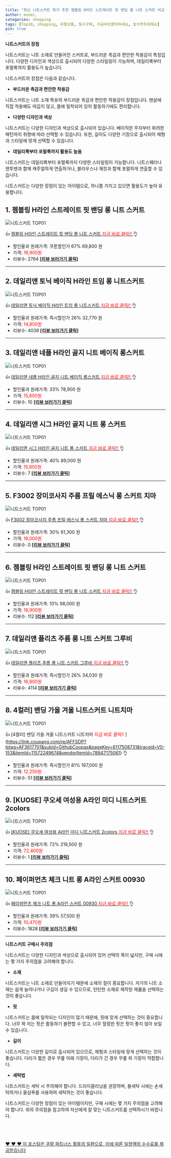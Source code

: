 ```yaml
---
title: "최신 니트스커트 특가 추천 젬블링 H라인 스트레이트 핏 밴딩 롱 니트 스커트 비교 장점"
author: eunmi.
categories: shopping
tags: [Top10, shopping, 유행상품, 필수구매, 지금바로클릭하세요, 놓치면후회해요]
pin: true
---
```

**니트스커트의 장점**

니트스커트는 니트 소재로 만들어진 스커트로, 부드러운 촉감과 편안한 착용감이 특징입니다. 다양한 디자인과 색상으로 출시되어 다양한 스타일링이 가능하며, 데일리룩부터 포멀룩까지 활용도가 높습니다.

니트스커트의 장점은 다음과 같습니다.

* **부드러운 촉감과 편안한 착용감**

니트스커트는 니트 소재 특유의 부드러운 촉감과 편안한 착용감이 장점입니다. 맨살에 직접 착용해도 따갑지 않고, 몸에 밀착되어 있어 활동하기에도 편리합니다.

* **다양한 디자인과 색상**

니트스커트는 다양한 디자인과 색상으로 출시되어 있습니다. 베이직한 무지부터 화려한 패턴까지 취향에 따라 선택할 수 있습니다. 또한, 길이도 다양한 기장으로 출시되어 체형과 스타일에 맞게 선택할 수 있습니다.

* **데일리룩부터 포멀룩까지 활용도 높음**

니트스커트는 데일리룩부터 포멀룩까지 다양한 스타일링이 가능합니다. 니트스웨터나 맨투맨과 함께 캐주얼하게 연출하거나, 블라우스나 재킷과 함께 포멀하게 연출할 수 있습니다.

니트스커트는 다양한 장점이 있는 아이템으로, 하나쯤 가지고 있으면 활용도가 높아 유용합니다.

   

## 1. 젬블링 H라인 스트레이트 핏 밴딩 롱 니트 스커트

![니트스커트 TOP01](https://thumbnail6.coupangcdn.com/thumbnails/remote/230x230ex/image/retail/images/1054252779180677-950aaab0-0671-418a-8e24-37f0ae8c8448.jpg)


👍 [젬블링 H라인 스트레이트 핏 밴딩 롱 니트 스커트 <font color=red> 지금 바로 클릭!! </font> ](https://link.coupang.com/re/AFFSDP?lptag=AF3617701&subid=GithubCoopas&pageKey=7581175895&traceid=V0-153&itemId=20012965194&vendorItemId=87109823863) 👌 


- 할인율과 원래가격: 쿠폰할인가 67%  69,800   원
- 가격: <span style='color:red'>18,900원</span>
- 리뷰수: 2764  [**[리뷰 보러가기 클릭]**](https://link.coupang.com/re/AFFSDP?lptag=AF3617701&subid=GithubCoopas&pageKey=7581175895&traceid=V0-153&itemId=20012965194&vendorItemId=87109823863)

---


   

## 2. 데일리앤 토닉 베이직 H라인 트임 롱 니트스커트

![니트스커트 TOP01](https://thumbnail6.coupangcdn.com/thumbnails/remote/230x230ex/image/vendor_inventory/6673/2834d4dafe94b0a9130833e71ff8107afd2699ae47cabaad5f99b1b17969.jpg)


👍 [데일리앤 토닉 베이직 H라인 트임 롱 니트스커트 <font color=red> 지금 바로 클릭!! </font> ](https://link.coupang.com/re/AFFSDP?lptag=AF3617701&subid=GithubCoopas&pageKey=6109074930&traceid=V0-153&itemId=11501921608&vendorItemId=78777128606) 👌 


- 할인율과 원래가격: 즉시할인가 26%  32,770   원
- 가격: <span style='color:red'>14,800원</span>
- 리뷰수: 4038  [**[리뷰 보러가기 클릭]**](https://link.coupang.com/re/AFFSDP?lptag=AF3617701&subid=GithubCoopas&pageKey=6109074930&traceid=V0-153&itemId=11501921608&vendorItemId=78777128606)

---


   

## 3. 데일리앤 네플 H라인 골지 니트 베이직 롱스커트

![니트스커트 TOP01](https://thumbnail7.coupangcdn.com/thumbnails/remote/230x230ex/image/vendor_inventory/5e20/6637198c3bd6e9ecabec859bcb1b5253ddee2b233856d3de6d1b1950d45d.jpg)


👍 [데일리앤 네플 H라인 골지 니트 베이직 롱스커트 <font color=red> 지금 바로 클릭!! </font> ](https://link.coupang.com/re/AFFSDP?lptag=AF3617701&subid=GithubCoopas&pageKey=4624967357&traceid=V0-153&itemId=5736961646&vendorItemId=73035658558) 👌 


- 할인율과 원래가격: 33%  78,900   원
- 가격: <span style='color:red'>15,800원</span>
- 리뷰수: 10  [**[리뷰 보러가기 클릭]**](https://link.coupang.com/re/AFFSDP?lptag=AF3617701&subid=GithubCoopas&pageKey=4624967357&traceid=V0-153&itemId=5736961646&vendorItemId=73035658558)

---


   

## 4. 데일리앤 시그 H라인 골지 니트 롱 스커트

![니트스커트 TOP01](https://thumbnail10.coupangcdn.com/thumbnails/remote/230x230ex/image/vendor_inventory/8de0/7b0d5452587ebc2502be1893906982246234e59f52e8558e0f3655b6c8b2.jpg)


👍 [데일리앤 시그 H라인 골지 니트 롱 스커트 <font color=red> 지금 바로 클릭!! </font> ](https://link.coupang.com/re/AFFSDP?lptag=AF3617701&subid=GithubCoopas&pageKey=6889871152&traceid=V0-153&itemId=16538023552&vendorItemId=83724775434) 👌 


- 할인율과 원래가격: 40%  89,000   원
- 가격: <span style='color:red'>15,800원</span>
- 리뷰수: 7  [**[리뷰 보러가기 클릭]**](https://link.coupang.com/re/AFFSDP?lptag=AF3617701&subid=GithubCoopas&pageKey=6889871152&traceid=V0-153&itemId=16538023552&vendorItemId=83724775434)

---


   

## 5. F3002 장미코사지 주름 프릴 에스닉 롱 스커트 치마

![니트스커트 TOP01](https://thumbnail6.coupangcdn.com/thumbnails/remote/230x230ex/image/vendor_inventory/1e81/17c3e050760e025a36be935e0c92292fd20563d024c7a7cb8673e0768bee.png)


👍 [F3002 장미코사지 주름 프릴 에스닉 롱 스커트 치마 <font color=red> 지금 바로 클릭!! </font> ](https://link.coupang.com/re/AFFSDP?lptag=AF3617701&subid=GithubCoopas&pageKey=7654357515&traceid=V0-153&itemId=20375233541&vendorItemId=87564583404) 👌 


- 할인율과 원래가격: 30%  61,300   원
- 가격: <span style='color:red'>16,000원</span>
- 리뷰수: 0  [**[리뷰 보러가기 클릭]**](https://link.coupang.com/re/AFFSDP?lptag=AF3617701&subid=GithubCoopas&pageKey=7654357515&traceid=V0-153&itemId=20375233541&vendorItemId=87564583404)

---


   

## 6. 젬블링 H라인 스트레이트 핏 밴딩 롱 니트 스커트

![니트스커트 TOP01](https://thumbnail10.coupangcdn.com/thumbnails/remote/230x230ex/image/retail/images/2443342373315431-18dbea19-a78d-4897-bdcf-a7d3d26bc9be.jpg)


👍 [젬블링 H라인 스트레이트 핏 밴딩 롱 니트 스커트 <font color=red> 지금 바로 클릭!! </font> ](https://link.coupang.com/re/AFFSDP?lptag=AF3617701&subid=GithubCoopas&pageKey=7581175895&traceid=V0-153&itemId=20012965192&vendorItemId=87109823848) 👌 


- 할인율과 원래가격: 10%  98,000   원
- 가격: <span style='color:red'>18,900원</span>
- 리뷰수: 112  [**[리뷰 보러가기 클릭]**](https://link.coupang.com/re/AFFSDP?lptag=AF3617701&subid=GithubCoopas&pageKey=7581175895&traceid=V0-153&itemId=20012965192&vendorItemId=87109823848)

---


   

## 7. 데일리앤 플리츠 주름 롱 니트 스커트 그루비

![니트스커트 TOP01](https://thumbnail7.coupangcdn.com/thumbnails/remote/230x230ex/image/vendor_inventory/e3f0/bae3a692fece64d228def75b4367124d962480bb466e041ad64e1bbeea35.jpg)


👍 [데일리앤 플리츠 주름 롱 니트 스커트 그루비 <font color=red> 지금 바로 클릭!! </font> ](https://link.coupang.com/re/AFFSDP?lptag=AF3617701&subid=GithubCoopas&pageKey=6232734758&traceid=V0-153&itemId=12535072775&vendorItemId=79803498566) 👌 


- 할인율과 원래가격: 즉시할인가 26%  34,030   원
- 가격: <span style='color:red'>16,800원</span>
- 리뷰수: 4114  [**[리뷰 보러가기 클릭]**](https://link.coupang.com/re/AFFSDP?lptag=AF3617701&subid=GithubCoopas&pageKey=6232734758&traceid=V0-153&itemId=12535072775&vendorItemId=79803498566)

---


   

## 8. 4컬러] 밴딩 가을 겨울 니트스커트 니트치마

![니트스커트 TOP01](https://thumbnail6.coupangcdn.com/thumbnails/remote/230x230ex/image/vendor_inventory/e549/281524ae8cf0476c12ad2867afac64fe9cd4b88dd7dfad1babcba24b2361.jpg)


👍 [4컬러] 밴딩 가을 겨울 니트스커트 니트치마 <font color=red> 지금 바로 클릭!! </font> ](https://link.coupang.com/re/AFFSDP?lptag=AF3617701&subid=GithubCoopas&pageKey=6117508731&traceid=V0-153&itemId=11572249674&vendorItemId=78847175061) 👌 


- 할인율과 원래가격: 즉시할인가 81%  167,000   원
- 가격: <span style='color:red'>12,250원</span>
- 리뷰수: 51  [**[리뷰 보러가기 클릭]**](https://link.coupang.com/re/AFFSDP?lptag=AF3617701&subid=GithubCoopas&pageKey=6117508731&traceid=V0-153&itemId=11572249674&vendorItemId=78847175061)

---


   

## 9. [KUOSE] 쿠오세 여성용 A라인 미디 니트스커트 2colors

![니트스커트 TOP01](https://thumbnail6.coupangcdn.com/thumbnails/remote/230x230ex/image/vendor_inventory/099c/80275a010354dc7cf2e50c9ad532346c94c9b288d73ac8b5fd57de2a9ba5.jpg)


👍 [[KUOSE] 쿠오세 여성용 A라인 미디 니트스커트 2colors <font color=red> 지금 바로 클릭!! </font> ](https://link.coupang.com/re/AFFSDP?lptag=AF3617701&subid=GithubCoopas&pageKey=7647874280&traceid=V0-153&itemId=20340984984&vendorItemId=87425795117) 👌 


- 할인율과 원래가격: 72%  219,500   원
- 가격: <span style='color:red'>72,400원</span>
- 리뷰수: 1  [**[리뷰 보러가기 클릭]**](https://link.coupang.com/re/AFFSDP?lptag=AF3617701&subid=GithubCoopas&pageKey=7647874280&traceid=V0-153&itemId=20340984984&vendorItemId=87425795117)

---


   

## 10. 페이퍼먼츠 체크 니트 롱 A라인 스커트 00930

![니트스커트 TOP01](https://thumbnail7.coupangcdn.com/thumbnails/remote/230x230ex/image/retail/images/2021/12/01/11/0/f44eb2fd-3b18-48f6-82c9-bfd7920680e9.jpg)


👍 [페이퍼먼츠 체크 니트 롱 A라인 스커트 00930 <font color=red> 지금 바로 클릭!! </font> ](https://link.coupang.com/re/AFFSDP?lptag=AF3617701&subid=GithubCoopas&pageKey=6212827737&traceid=V0-153&itemId=12393117834&vendorItemId=79662748896) 👌 


- 할인율과 원래가격: 39%  57,500   원
- 가격: <span style='color:red'>10,470원</span>
- 리뷰수: 1828  [**[리뷰 보러가기 클릭]**](https://link.coupang.com/re/AFFSDP?lptag=AF3617701&subid=GithubCoopas&pageKey=6212827737&traceid=V0-153&itemId=12393117834&vendorItemId=79662748896)

---
**니트스커트 구매시 주의점**

니트스커트는 다양한 디자인과 색상으로 출시되어 있어 선택의 폭이 넓지만, 구매 시에는 몇 가지 주의점을 고려해야 합니다.

* **소재**

니트스커트는 니트 소재로 만들어지기 때문에 소재의 질이 중요합니다. 저가의 니트 소재는 쉽게 늘어나거나 구김이 생길 수 있으므로, 탄탄한 소재로 제작된 제품을 선택하는 것이 좋습니다.

* **핏**

니트스커트는 몸에 밀착되는 디자인이 많기 때문에, 핏에 맞게 선택하는 것이 중요합니다. 너무 꽉 끼는 핏은 활동하기 불편할 수 있고, 너무 헐렁한 핏은 핏이 좋지 않아 보일 수 있습니다.

* **길이**

니트스커트는 다양한 길이로 출시되어 있으므로, 체형과 스타일에 맞게 선택하는 것이 좋습니다. 다리가 짧은 경우 무릎 아래 기장이, 다리가 긴 경우 무릎 위 기장이 적합합니다.

* **세탁법**

니트스커트는 세탁 시 주의해야 합니다. 드라이클리닝을 권장하며, 물세탁 시에는 손세탁하거나 울샴푸를 사용하여 세탁하는 것이 좋습니다.

니트스커트는 다양한 장점이 있는 아이템이지만, 구매 시에는 몇 가지 주의점을 고려해야 합니다. 위의 주의점을 참고하여 자신에게 잘 맞는 니트스커트를 선택하시기 바랍니다.<br><br><br><br><br> [ ❤ ❤ ❤ 이 포스팅은 쿠팡 파트너스 활동의 일환으로, 이에 따른 일정액의 수수료를 제공받습니다](https://link.coupang.com/a/bcEFyh)